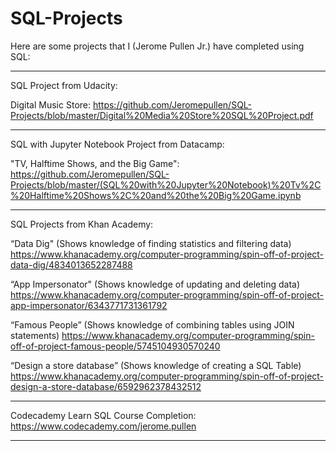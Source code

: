 # SQL-Projects

Here are some projects that I (Jerome Pullen Jr.) have completed using SQL:
_________________________________________

SQL Project from Udacity:

Digital Music Store:
https://github.com/Jeromepullen/SQL-Projects/blob/master/Digital%20Media%20Store%20SQL%20Project.pdf

_________________________________________

SQL with Jupyter Notebook Project from Datacamp: 

"TV, Halftime Shows, and the Big Game":
https://github.com/Jeromepullen/SQL-Projects/blob/master/(SQL%20with%20Jupyter%20Notebook)%20Tv%2C%20Halftime%20Shows%2C%20and%20the%20Big%20Game.ipynb

_________________________________________

SQL Projects from Khan Academy:

“Data Dig" (Shows knowledge of finding statistics and filtering data)
https://www.khanacademy.org/computer-programming/spin-off-of-project-data-dig/4834013652287488

“App Impersonator" (Shows knowledge of updating and deleting data)
https://www.khanacademy.org/computer-programming/spin-off-of-project-app-impersonator/6343771731361792

“Famous People” (Shows knowledge of combining tables using JOIN statements)
https://www.khanacademy.org/computer-programming/spin-off-of-project-famous-people/5745104930570240

“Design a store database” (Shows knowledge of creating a SQL Table)
https://www.khanacademy.org/computer-programming/spin-off-of-project-design-a-store-database/6592962378432512

_________________________________________

Codecademy Learn SQL Course Completion:
https://www.codecademy.com/jerome.pullen

________________________________________
